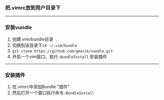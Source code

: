 ### 把.vimrc放到用户目录下

-----------------------------------------------
### 安装vundle
1. 创建.vim/bundle目录
2. 切换到该目录下`cd ~/.vim/bundle`
3. `git clone https://github.com/gmarik/vundle.git` 
4. 开启一个vim窗口，执行`:BundleInstall` 安装插件

-----------------------------------------------
### 安装插件
1. 在.vimrc中添加Bundle "插件"
2. 然后打开一个窗口执行命令`:BundleInstall`

